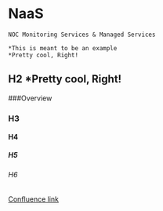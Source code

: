 # NaaS

	NOC Monitoring Services & Managed Services

	*This is meant to be an example
	*Pretty cool, Right!
	
## H2 *Pretty cool, Right!

###Overview


### H3
#### H4
##### H5
###### H6




[Confluence link](https://confluence.rsi.lexisnexis.com/display/NW/NOC+Required+Accounts)


